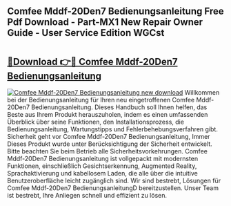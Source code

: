 ## Comfee Mddf-20Den7 Bedienungsanleitung Free Pdf Download - Part-MX1 New Repair Owner Guide - User Service Edition WGCst

# <h2><a href="http://df558tx.blite.top/?on=Comfee+Mddf-20Den7+Bedienungsanleitung">🔗Download 👉🔴 Comfee Mddf-20Den7 Bedienungsanleitung</a></h2>

[![Comfee Mddf-20Den7 Bedienungsanleitung new download](https://i.imgur.com/lujVjoI.png)](http://df558tx.blite.top/?on=Comfee+Mddf-20Den7+Bedienungsanleitung)
Willkommen bei der Bedienungsanleitung für Ihren neu eingetroffenen Comfee Mddf-20Den7 Bedienungsanleitung. Dieses Handbuch soll Ihnen helfen, das Beste aus Ihrem Produkt herauszuholen, indem es einen umfassenden Überblick über seine Funktionen, den Installationsprozess, die Bedienungsanleitung, Wartungstipps und Fehlerbehebungsverfahren gibt. Sicherheit geht vor Comfee Mddf-20Den7 Bedienungsanleitung, Immer Dieses Produkt wurde unter Berücksichtigung der Sicherheit entwickelt. Bitte beachten Sie beim Betrieb alle Sicherheitsvorkehrungen. Comfee Mddf-20Den7 Bedienungsanleitung ist vollgepackt mit modernsten Funktionen, einschließlich Gesichtserkennung, Augmented Reality, Sprachaktivierung und kabellosem Laden, die alle über die intuitive Benutzeroberfläche leicht zugänglich sind. Wir sind bestrebt, Lösungen für Comfee Mddf-20Den7 BedienungsanleitungD bereitzustellen. Unser Team ist bestrebt, Ihre Anliegen schnell und effizient zu lösen.
